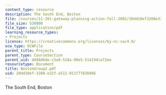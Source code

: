 ```yaml
---
content_type: resource
description: The South End, Boston
file: /courses/11-201-gateway-planning-action-fall-2002/20dd10ef3208e32fa512011f7783b966_BostonGroup2.pdf
file_size: 538000
file_type: application/pdf
learning_resource_types:
- Projects
license: https://creativecommons.org/licenses/by-nc-sa/4.0/
ocw_type: OCWFile
parent_title: Projects
parent_type: CourseSection
parent_uid: dd48d6de-c5a9-528a-90e5-514194ca72ee
resourcetype: Document
title: BostonGroup2.pdf
uid: 20dd10ef-3208-e32f-a512-011f7783b966
---
```

The South End, Boston